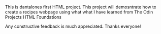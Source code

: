 This is dantalones first HTML project. This project will demosntrate how
to create a recipes webpage using what what I have learned from
The Odin Projects HTML Foundations 

Any constructive feedback is much appreciated. Thanks everyone!